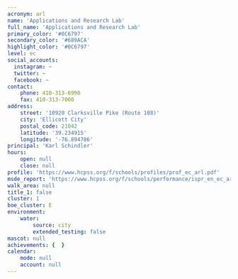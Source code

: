 ```yaml
---
acronym: arl
name: 'Applications and Research Lab'
full_name: 'Applications and Research Lab'
primary_color: '#0C6797'
secondary_color: '#689ACA'
highlight_color: '#0C6797'
level: ec
social_accounts:
  instagram: ~
  twitter: ~
  facebook: ~
contact:
    phone: 410-313-6998
    fax: 410-313-7000
address:
    street: '10920 Clarksville Pike (Route 108)'
    city: 'Ellicott City'
    postal_code: 21042
    latitude: '39.234915'
    longitude: '-76.894786'
principal: 'Karl Schindler'
hours:
    open: null
    close: null
profile: 'https://www.hcpss.org/f/schools/profiles/prof_ec_arl.pdf'
msde_report: 'https://www.hcpss.org/f/schools/performance/ispr_en_ec_arl.pdf'
walk_area: null
title_1: false
cluster: 1
boe_cluster: E
environment:
    water:
        source: city
        extended_testing: false
mascot: null
achievements: {  }
calendar:
    mode: null
    account: null
---
```


